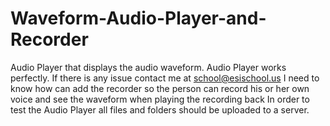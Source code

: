 # Waveform-Audio-Player-and-Recorder
Audio Player that displays the audio waveform.
Audio Player works perfectly. If there is any issue contact me at school@esischool.us
I need to know how can add the recorder so the person can record his or her own voice and see the waveform when playing the recording back
In order to test the Audio Player all files and folders should be uploaded to a server.
